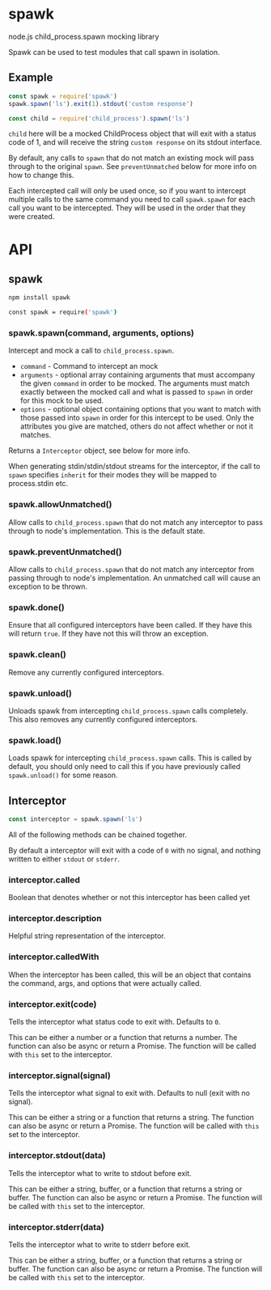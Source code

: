 # spawk

node.js child_process.spawn mocking library

Spawk can be used to test modules that call spawn in isolation.

## Example

```js
const spawk = require('spawk')
spawk.spawn('ls').exit(1).stdout('custom response')

const child = require('child_process').spawn('ls')

```

`child` here will be a mocked ChildProcess object that will exit
with a status code of 1, and will receive the string `custom response`
on its stdout interface.

By default, any calls to `spawn` that do not match an existing mock will
pass through to the original `spawn`.  See `preventUnmatched` below for
more info on how to change this.

Each intercepted call will only be used once, so if you want to
intercept multiple calls to the same command you need to call
`spawk.spawn` for each call you want to be intercepted.  They will be
used in the order that they were created.

# API

## spawk

```sh
npm install spawk
```

```sh
const spawk = require('spawk')
```

### spawk.spawn(command, arguments, options)

Intercept and mock a call to `child_process.spawn`.

 - `command` - Command to intercept an mock
 - `arguments` - optional array containing arguments that must accompany
     the given `command` in order to be mocked.  The arguments must
     match exactly between the mocked call and what is passed to `spawn`
     in order for this mock to be used.
 - `options` - optional object containing options that you want to match
     with those passed into `spawn` in order for this intercept to be
     used.  Only the attributes you give are matched, others do not
     affect whether or not it matches.

Returns a `Interceptor` object, see below for more info.

When generating stdin/stdin/stdout streams for the interceptor, if
the call to `spawn` specifies `inherit` for their modes they will be
mapped to process.stdin etc.

### spawk.allowUnmatched()

Allow calls to `child_process.spawn` that do not match any interceptor
to pass through to node's implementation.  This is the default state.

### spawk.preventUnmatched()

Allow calls to `child_process.spawn` that do not match any interceptor
from passing through to node's implementation.  An unmatched call will
cause an exception to be thrown.

### spawk.done()

Ensure that all configured interceptors have been called.  If they have
this will return `true`.  If they have not this will throw an exception.

### spawk.clean()

Remove any currently configured interceptors.

### spawk.unload()

Unloads spawk from intercepting `child_process.spawn` calls completely.
This also removes any currently configured interceptors.

### spawk.load()

Loads spawk for intercepting `child_process.spawn` calls.  This is
called by default, you should only need to call this if you have
previously called `spawk.unload()` for some reason.


## Interceptor

```js
const interceptor = spawk.spawn('ls')
```

All of the following methods can be chained together.

By default a interceptor will exit with a code of `0` with no signal,
and nothing written to either `stdout` or `stderr`.

### interceptor.called

Boolean that denotes whether or not this interceptor has been called yet

### interceptor.description

Helpful string representation of the interceptor.

### interceptor.calledWith

When the interceptor has been called, this will be an object that
contains the command, args, and options that were actually called.

### interceptor.exit(code)

Tells the interceptor what status code to exit with. Defaults to `0`.

This can be either a number or a function that returns a number.  The
function can also be async or return a Promise.  The function will be
called with `this` set to the interceptor.

### interceptor.signal(signal)

Tells the interceptor what signal to exit with. Defaults to null (exit
with no signal).

This can be either a string or a function that returns a string.  The
function can also be async or return a Promise.  The function will be
called with `this` set to the interceptor.

### interceptor.stdout(data)

Tells the interceptor what to write to stdout before exit.

This can be either a string, buffer, or a function that returns a string
or buffer.  The function can also be async or return a Promise.  The
function will be called with `this` set to the interceptor.

### interceptor.stderr(data)

Tells the interceptor what to write to stderr before exit.

This can be either a string, buffer, or a function that returns a string
or buffer.  The function can also be async or return a Promise.  The
function will be called with `this` set to the interceptor.
